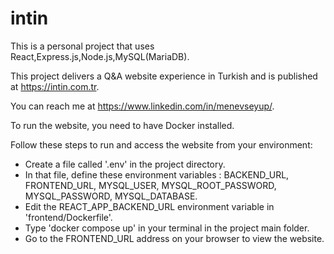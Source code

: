# intin 
This is a personal project that uses React,Express.js,Node.js,MySQL(MariaDB).

This project delivers a Q&A website experience in Turkish and is published at https://intin.com.tr.

You can reach me at https://www.linkedin.com/in/menevseyup/.

To run the website, you need to have Docker installed.

Follow these steps to run and access the website from your environment:
- Create a file called '.env' in the project directory.
- In that file, define these environment variables : BACKEND_URL, FRONTEND_URL, MYSQL_USER, MYSQL_ROOT_PASSWORD, MYSQL_PASSWORD, MYSQL_DATABASE.
- Edit the REACT_APP_BACKEND_URL environment variable in 'frontend/Dockerfile'.
- Type 'docker compose up' in your terminal in the project main folder.
- Go to the FRONTEND_URL address on your browser to view the website.
